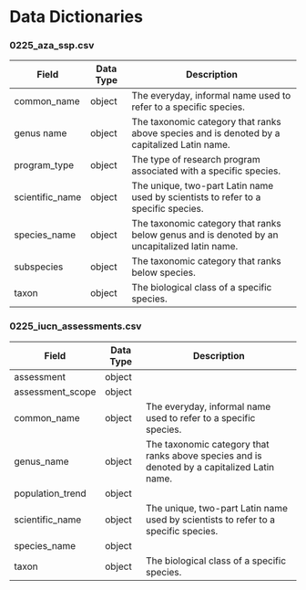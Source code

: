 # Data Dictionaries

### 0225_aza_ssp.csv
| Field | Data Type | Description |
| ----- | --------- | ----------- |
| common_name | object | The everyday, informal name used to refer to a specific species. |
| genus name | object | The taxonomic category that ranks above species and is denoted by a capitalized Latin name. |
| program_type | object | The type of research program associated with a specific species. |
| scientific_name | object | The unique, two-part Latin name used by scientists to refer to a specific species. |
| species_name | object | The taxonomic category that ranks below genus and is denoted by an uncapitalized latin name. |
| subspecies | object | The taxonomic category that ranks below species. |
| taxon | object | The biological class of a specific species. |

### 0225_iucn_assessments.csv
| Field | Data Type | Description |
| ----- | --------- | ----------- |
| assessment | object |
| assessment_scope | object |
| common_name | object | The everyday, informal name used to refer to a specific species. |
| genus_name | object | The taxonomic category that ranks above species and is denoted by a capitalized Latin name. |
| population_trend | object |
| scientific_name | object | The unique, two-part Latin name used by scientists to refer to a specific species. |
| species_name | object | | The taxonomic category that ranks below genus and is denoted by an uncapitalized latin name. |
| taxon | object | The biological class of a specific species. |
